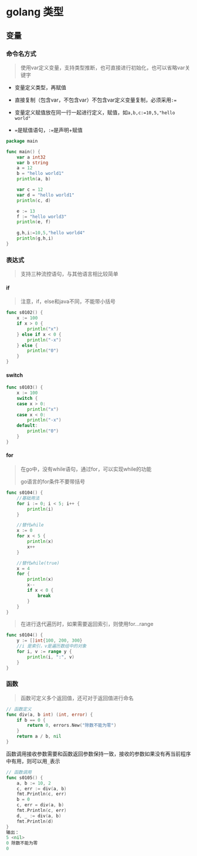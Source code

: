 # golang 类型

## 变量

### 命令名方式

> 使用var定义变量，支持类型推断，也可直接进行初始化，也可以省略var关键字

- 变量定义类型，再赋值

- 直接复制（包含var，不包含var）不包含var定义变量复制，必须采用`:=`
- 变量定义赋值放在同一行一起进行定义，赋值，如`a,b,c:=10,5,"hello world"`
- `=`是赋值语句，`:=`是声明+赋值

```go
package main

func main() {
	var a int32
	var b string
	a = 12
	b = "hello world1"
	println(a, b)

	var c = 12
	var d = "hello world1"
	println(c, d)

	e := 13
	f := "hello world3"
	println(e, f)
    
    g,h,i:=10,5,"hello world4"
    println(g,h,i)
}
```

### 表达式

> 支持三种流控语句，与其他语言相比较简单

#### if

> 注意，if，else和java不同，不能带小括号

```go
func s0102() {
	x := 100
	if x > 0 {
		println("x")
	} else if x < 0 {
		println("-x")
	} else {
		println("0")
	}
}
```



#### switch

```go
func s0103() {
	x := 100
	switch {
	case x > 0:
		println("x")
	case x < 0:
		println("-x")
	default:
		println("0")
	}
}
```



#### for

> 在go中，没有while语句，通过for，可以实现while的功能
>
> go语言的for条件不要带括号

```go
func s0104() {
	//基础用法
	for i := 0; i < 5; i++ {
		println(i)
	}

	//替代while
	x := 0
	for x < 5 {
		println(x)
		x++
	}

	//替代while(true)
	x = 4
	for {
		println(x)
		x--
		if x < 0 {
			break
		}
	}
}

```

> 在进行迭代遍历时，如果需要返回索引，则使用for...range

```go
func s0104() {
	y := []int{100, 200, 300}
	//i 是索引，v是遍历数组中的对象
	for i, v := range y {
		println(i, ":", v)
	}
}
```

### 函数

> 函数可定义多个返回值，还可对于返回值进行命名

```go
// 函数定义
func div(a, b int) (int, error) {
	if b == 0 {
		return 0, errors.New("除数不能为零")
	}
	return a / b, nil
}
```

函数调用接收参数需要和函数返回参数保持一致，接收的参数如果没有再当前程序中有用，则可以用`_`表示

```go
// 函数调用
func s0105() {
	a, b := 10, 2
	c, err := div(a, b)
	fmt.Println(c, err)
	b = 0
	c, err = div(a, b)
	fmt.Println(c, err)
	d, _ := div(a, b)
	fmt.Println(d)
}
输出：
5 <nil>
0 除数不能为零
0
```

